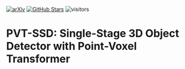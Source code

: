 [![arXiv](https://img.shields.io/badge/arXiv-Paper-<COLOR>.svg)](https://arxiv.org/abs/placeholder)
[![GitHub Stars](https://img.shields.io/github/stars/Nightmare-n/PVT-SSD?style=social)](https://github.com/Nightmare-n/PVT-SSD)
![visitors](https://visitor-badge.glitch.me/badge?page_id=Nightmare-n/PVT-SSD)

# PVT-SSD: Single-Stage 3D Object Detector with Point-Voxel Transformer
